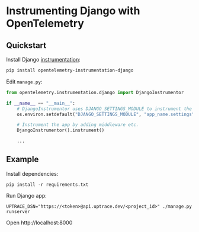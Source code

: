 # Instrumenting Django with OpenTelemetry

## Quickstart

Install Django
[instrumentation](https://github.com/open-telemetry/opentelemetry-python-contrib/tree/main/instrumentation/opentelemetry-instrumentation-django):

```bash
pip install opentelemetry-instrumentation-django
```

Edit `manage.py`:

```python
from opentelemetry.instrumentation.django import DjangoInstrumentor

if __name__ == "__main__":
    # DjangoInstrumentor uses DJANGO_SETTINGS_MODULE to instrument the app. Make sure to define it.
    os.environ.setdefault("DJANGO_SETTINGS_MODULE", "app_name.settings")

    # Instrument the app by adding middleware etc.
    DjangoInstrumentor().instrument()

    ...
```

## Example

Install dependencies:

```shell
pip install -r requirements.txt
```

Run Django app:

```shell
UPTRACE_DSN="https://<token>@api.uptrace.dev/<project_id>" ./manage.py runserver
```

Open http://localhost:8000

